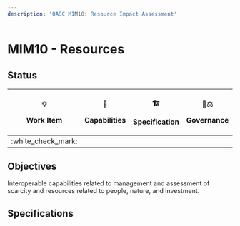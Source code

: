 ```yaml
---
description: 'OASC MIM10: Resource Impact Assessment'
---
```


# MIM10 - Resources

## Status

| <p><span data-gb-custom-inline data-tag="emoji" data-code="1f4a1">💡</span></p><p>Work Item</p> | <p><span data-gb-custom-inline data-tag="emoji" data-code="1f9e9">🧩</span></p><p>Capabilities</p> | <p><span data-gb-custom-inline data-tag="emoji" data-code="1f3d7">🏗</span></p><p>Specification</p> | <p><span data-gb-custom-inline data-tag="emoji" data-code="1f469-2696">👩⚖</span></p><p>Governance</p> |
| :---------------------------------------------------------------------------------------------: | :------------------------------------------------------------------------------------------------: | :-------------------------------------------------------------------------------------------------: | :----------------------------------------------------------------------------------------------------: |
|                                       :white\_check\_mark:                                      |                                                                                                    |                                                                                                     |                                                                                                        |

## Objectives

Interoperable capabilities related to management and assessment of scarcity and resources related to people, nature, and investment.

## Specifications
